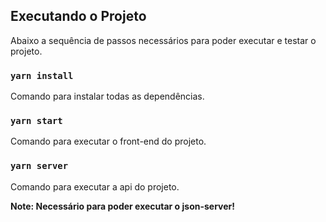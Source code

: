 ## Executando o Projeto

Abaixo a sequência de passos necessários para poder executar e testar o projeto.

### `yarn install`

Comando para instalar todas as dependências.

### `yarn start`

Comando para executar o front-end do projeto.

### `yarn server`

Comando para executar a api do projeto.

**Note: Necessário para poder executar o json-server!**
